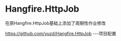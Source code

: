 # Hangfire.HttpJob
在原Hangfire.HttpJob基础上添加了周期性作业修改

https://github.com/yuzd/Hangfire.HttpJob   ---项目配置
